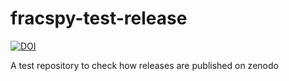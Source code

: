 # fracspy-test-release

[![DOI](https://zenodo.org/badge/870943321.svg)](https://zenodo.org/badge/latestdoi/870943321)

A test repository to check how releases are published on zenodo
